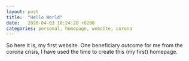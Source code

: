 ```yaml
---
layout: post
title:  "Hello World"
date:   2020-04-03 10:24:20 +0200
categories: personal, homepage, website, corona
---
```


So here it is, my first website. One beneficiary outcome for me from the corona
crisis, I have used the time to create this (my first) homepage.
